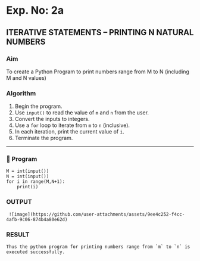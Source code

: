 # Exp. No: 2a  
## ITERATIVE STATEMENTS – PRINTING N NATURAL NUMBERS

###  Aim
To create a Python Program to print numbers  range from M to N (including M and N values)


###  Algorithm

1. Begin the program.
2. Use `input()` to read the value of `m` and  `n` from the user.
3. Convert the inputs to integers.
4. Use a `for` loop to iterate from `m` to `n` (inclusive).
5. In each iteration, print the current value of `i`.
6. Terminate the program.

---

### 🧾 Program

```
M = int(input())
N = int(input())
for i in range(M,N+1):
    print(i)

```
### OUTPUT
```
 ![image](https://github.com/user-attachments/assets/9ee4c252-f4cc-4afb-9c06-874b4a80e62d)

```
### RESULT
```
Thus the python program for printing numbers range from `m` to `n` is executed successfully.
```

